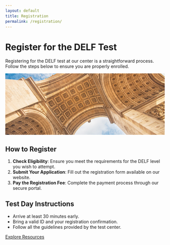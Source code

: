 ```yaml
---
layout: default
title: Registration
permalink: /registration/
---
```


# Register for the DELF Test

Registering for the DELF test at our center is a straightforward process. Follow the steps below to ensure you are properly enrolled.

![Image Placeholder: Image of Registration Process](/assets/images/brown-university.jpg)

## How to Register

1. **Check Eligibility**: Ensure you meet the requirements for the DELF level you wish to attempt.
2. **Submit Your Application**: Fill out the registration form available on our website.
3. **Pay the Registration Fee**: Complete the payment process through our secure portal.

## Test Day Instructions

- Arrive at least 30 minutes early.
- Bring a valid ID and your registration confirmation.
- Follow all the guidelines provided by the test center.

[Explore Resources](/resources/)

